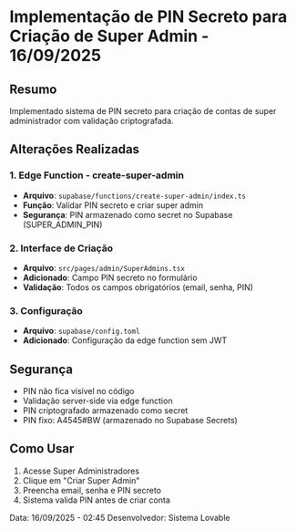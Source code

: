 # Implementação de PIN Secreto para Criação de Super Admin - 16/09/2025

## Resumo
Implementado sistema de PIN secreto para criação de contas de super administrador com validação criptografada.

## Alterações Realizadas

### 1. Edge Function - create-super-admin
- **Arquivo**: `supabase/functions/create-super-admin/index.ts`
- **Função**: Validar PIN secreto e criar super admin
- **Segurança**: PIN armazenado como secret no Supabase (SUPER_ADMIN_PIN)

### 2. Interface de Criação
- **Arquivo**: `src/pages/admin/SuperAdmins.tsx`
- **Adicionado**: Campo PIN secreto no formulário
- **Validação**: Todos os campos obrigatórios (email, senha, PIN)

### 3. Configuração
- **Arquivo**: `supabase/config.toml`
- **Adicionado**: Configuração da edge function sem JWT

## Segurança
- PIN não fica visível no código
- Validação server-side via edge function
- PIN criptografado armazenado como secret
- PIN fixo: A4545#BW (armazenado no Supabase Secrets)

## Como Usar
1. Acesse Super Administradores
2. Clique em "Criar Super Admin"
3. Preencha email, senha e PIN secreto
4. Sistema valida PIN antes de criar conta

Data: 16/09/2025 - 02:45
Desenvolvedor: Sistema Lovable